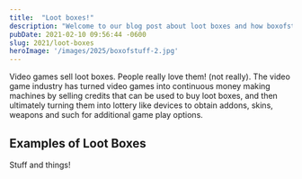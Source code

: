 ```yaml
---
title:  "Loot boxes!"
description: "Welcome to our blog post about loot boxes and how boxofstuff can be used to make a buck"
pubDate: 2021-02-10 09:56:44 -0600
slug: 2021/loot-boxes
heroImage: '/images/2025/boxofstuff-2.jpg'
---
```

Video games sell loot boxes. People really love them! (not really). The video game industry has turned video games into continuous money making machines by selling credits that can be used to buy loot boxes, and then ultimately turning them into lottery like devices to obtain addons, skins, weapons and such for additional game play options.

## Examples of Loot Boxes
Stuff and things!